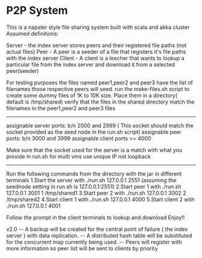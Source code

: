 # P2P System


This is a napster style file sharing system built with scala and akka cluster
Assumed definitions:

Server - the index server stores peers and their registered file paths (not actual files)
Peer - A peer is a seeder of a file that registers it's file paths with the index server
Client - A client is a leecher that wants to lookup a particular file from the index server  and download it
        from a selected peer(seeder)

For testing purposes the files named peer1,peer2 and peer3 have the list of filenames those respective peers will seed.
run the make-files.sh script to create some dummy files of 1K to 10K size. Place them in a directory( default is /tmp/shared)
verify that the files in the shared directory match the filenames in the peer1,peer2 and peer3 files

********************************************************************************************************************************
assignable server ports: b/n 2000 and 2999 ( This socket should match the socket provided as the seed node in the run.sh script)
assignable peer ports:   b/n 3000 and 3999
assignable client ports  >= 4000

Make sure that the socket used for the server is a match with what you provide in run.sh
for multi vms use unique IP not loopback
********************************************************************************************************************************

Run the following commands from the directory with the jar in different terminals
1.Start the server with ./run.sh 127.0.0.1 2551 (assuming the seednode setting in run.sh is 127.0.0.1:2551)
2.Start peer 1 with ./run.sh 127.0.0.1 3001 1 /tmp/shared1
3.Start peer 2 with ./run.sh 127.0.0.1 3002 2 /tmp/shared2
4.Start client 1 with ./run.sh 127.0.0.1 4000
5.Start client 2 with ./run.sh 127.0.0.1 4001

Follow the prompt in the client terminals to lookup and download
Enjoy!!

v2.0
-- A backup will be created for the central point of failure ( the index server ) with data replication.
-- A distributed hash table will be substituted for the concurrent map currently being used.
-- Peers will register with more information so peer list will be sent to clients by priority
